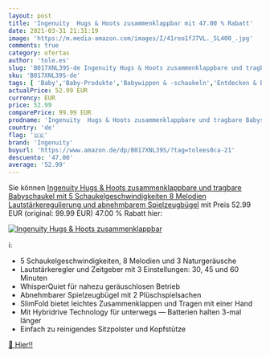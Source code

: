 ```yaml
---
layout: post
title: 'Ingenuity  Hugs & Hoots zusammenklappbar mit 47.00 % Rabatt'
date: 2021-03-31 21:31:19
image: 'https://m.media-amazon.com/images/I/41reo1fJ7VL._SL400_.jpg'
comments: true
category: ofertas
author: 'tole.es'
slug: 'B017XNL39S-de Ingenuity Hugs & Hoots zusammenklappbare und tragbare...'
sku: 'B017XNL39S-de'
tags: [ 'Baby','Baby-Produkte','Babywippen & -schaukeln','Entdecken & Bewegen','ingenuity', ]
actualPrice: 52.99 EUR
currency: EUR
price: 52.99
comparePrice: 99.99 EUR
prodname: 'Ingenuity  Hugs & Hoots zusammenklappbare und tragbare Babyschaukel mit 5 Schaukelgeschwindigkeiten  8 Melodien  Lautstärkeregulierung und abnehmbarem Spielzeugbügel'
country: 'de'
flag: '🇩🇪'
brand: 'Ingenuity'
buyurl: 'https://www.amazon.de/dp/B017XNL39S/?tag=tolees0ca-21'
descuento: '47.00'
average: '52.99'
---
```


Sie können [Ingenuity  Hugs & Hoots zusammenklappbare und tragbare Babyschaukel mit 5 Schaukelgeschwindigkeiten  8 Melodien  Lautstärkeregulierung und abnehmbarem Spielzeugbügel](https://www.amazon.de/dp/B017XNL39S/?tag=tolees0ca-21) mit Preis 52.99 EUR (original: 99.99 EUR) 47.00 % Rabatt hier:

[![Ingenuity  Hugs & Hoots zusammenklappbar](https://m.media-amazon.com/images/I/41reo1fJ7VL._SL400_.jpg)](https://www.amazon.de/dp/B017XNL39S/?tag=tolees0ca-21)

ℹ️:

- 5 Schaukelgeschwindigkeiten, 8 Melodien und 3 Naturgeräusche
- Lautstärkeregler und Zeitgeber mit 3 Einstellungen: 30, 45 und 60 Minuten
- WhisperQuiet für nahezu geräuschlosen Betrieb
- Abnehmbarer Spielzeugbügel mit 2 Plüschspielsachen
- SlimFold bietet leichtes Zusammenklappen und Tragen mit einer Hand
- Mit Hybridrive Technology für unterwegs — Batterien halten 3-mal länger
- Einfach zu reinigendes Sitzpolster und Kopfstütze

[🛒 Hier!!](https://www.amazon.de/dp/B017XNL39S/?tag=tolees0ca-21)
